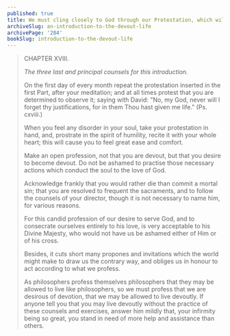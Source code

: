 ```yaml
---
published: true
title: We must cling closely to God through our Protestation, which will protect us from the world, the devil, and the flesh
archiveSlug: an-introduction-to-the-devout-life
archivePage: '284'
bookSlug: introduction-to-the-devout-life
---
```


> CHAPTER XVIII.
>
> *The three last and principal counsels for this introduction.*
>
> On the first day of every month repeat the protestation inserted in the first Part, after your meditation; and at all times protest that you are determined to observe it; saying with David: "No, my God, never will I forget thy justifications, for in them Thou hast given me life." (Ps. cxviii.)
>
> When you feel any disorder in your soul, take your protestation in hand, and, prostrate in the spirit of humility, recite it with your whole heart; this will cause you to feel great ease and comfort.
>
> Make an open profession, not that you are devout, but that you desire to become devout. Do not be ashamed to practise those necessary actions which conduct the soul to the love of God.
>
> Acknowledge frankly that you would rather die than commit a mortal sin; that you are resolved to frequent the sacraments, and to follow the counsels of your director, though it is not necessary to name him, for various reasons.
>
> For this candid profession of our desire to serve God, and to consecrate ourselves entirely to his love, is very acceptable to his Divine Majesty, who would not have us be ashamed either of Him or of his cross.
>
> Besides, it cuts short many propones and invitations which the world might make to draw us the contrary way, and obliges us in honour to act according to what we profess.
>
> As philosophers profess themselves philosophers that they may be allowed to live like philosophers, so we must profess that we are desirous of devotion, that we may be allowed to live devoutly. If anyone tell you that you may live devoutly without the
practice of these counsels and exercises, answer him mildly that, your infirmity being so great, you stand in need of more help and assistance than others.
